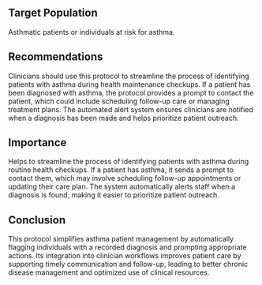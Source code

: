## Target Population
Asthmatic patients or individuals at risk for asthma.

## Recommendations
Clinicians should use this protocol to streamline the process of identifying patients with asthma during health maintenance checkups. If a patient has been diagnosed with asthma, the protocol provides a prompt to contact the patient, which could include scheduling follow-up care or managing treatment plans. The automated alert system ensures clinicians are notified when a diagnosis has been made and helps prioritize patient outreach.

## Importance
Helps to streamline the process of identifying patients with asthma during routine health checkups. If a patient has asthma, it sends a prompt to contact them, which may involve scheduling follow-up appointments or updating their care plan. The system automatically alerts staff when a diagnosis is found, making it easier to prioritize patient outreach.

## Conclusion
This protocol simplifies asthma patient management by automatically flagging individuals with a recorded diagnosis and prompting appropriate actions. Its integration into clinician workflows improves patient care by supporting timely communication and follow-up, leading to better chronic disease management and optimized use of clinical resources.
